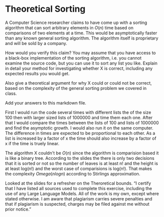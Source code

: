 # Theoretical Sorting

A Computer Science researcher claims to have come up with a sorting algorithm
that can sort arbitrary elements in $O(n)$ time based on comparisons of two
elements at a time. This would be asymptotically faster than any known general
sorting algorithm. The algorithm itself is proprietary and will be sold by a
company.

How would you verify this claim? You may assume that you have access to a
black-box implementation of the sorting algorithm, i.e. you cannot examine the
source code, but you can use it to sort any list you like. Explain in detail
your method for investigating whether X is correct, including any expected
results you would get.

Also give a theoretical argument for why X could or could not be correct, based
on the complexity of the general sorting problem we covered in class.

Add your answers to this markdown file.

First I would run the code several times with different lists the of the size 100 then with larger sized lists of 1000000 and time them each one. After that I would compare the times between the lists of 100 and lists of 1000000 and find the asymptotic growth. I would also run it on the same computer. The difference in times are expected to be proportional to each other. As a list is increased by a factor of x the time should also increase by a factor of x if the time is truely linear.

The algorithm X couldn't be $O(n)$ since the algorithm is comparision based it is like a binary tree. According to the slides the there is only two decisions that it is sorted or not so the number of leaves is at least n! and the height is at least log(n!) and the worst case of comparisions is log(n!). That makes the complexity $Omega(nlogn)$ according to Stirlings approximation.

Looked at the slides for a refresher on the Theroretical bounds. “I certify that I have listed all sources used to complete this exercise, including the use of any Large Language Models. All of the work is my own, except where stated otherwise. I am aware that plagiarism carries severe penalties and that if plagiarism is suspected, charges may be filed against me without prior notice.”
